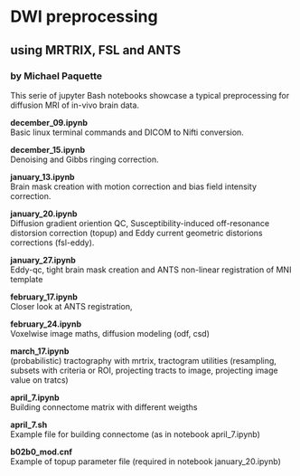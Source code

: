 # DWI preprocessing

## using MRTRIX, FSL and ANTS

### by Michael Paquette


This serie of jupyter Bash notebooks showcase a typical preprocessing for diffusion MRI of in-vivo brain data.  





**december_09.ipynb**  
Basic linux terminal commands and DICOM to Nifti conversion.

**december_15.ipynb**  
Denoising and Gibbs ringing correction.

**january_13.ipynb**  
Brain mask creation with motion correction and bias field intensity correction.

**january_20.ipynb**  
Diffusion gradient oriention QC, Susceptibility-induced off-resonance distorsion correction (topup) and Eddy current geometric distorions corrections (fsl-eddy).

**january_27.ipynb**  
Eddy-qc, tight brain mask creation and ANTS non-linear registration of MNI template

**february_17.ipynb**  
Closer look at ANTS registration, 

**february_24.ipynb**  
Voxelwise image maths, diffusion modeling (odf, csd)

**march_17.ipynb**  
(probabilistic) tractography with mrtrix, tractogram utilities (resampling, subsets with criteria or ROI, projecting tracts to image, projecting image value on tratcs)

**april_7.ipynb**  
Building connectome matrix with different weigths

**april_7.sh**  
Example file for building connectome (as in notebook april_7.ipynb)

**b02b0_mod.cnf**  
Example of topup parameter file (required in notebook january_20.ipynb)



